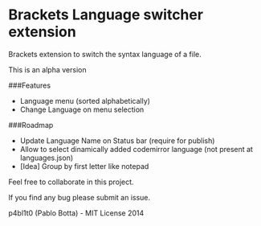 Brackets Language switcher extension
=========================

Brackets extension to switch the syntax language of a file.

This is an alpha version

###Features
- Language menu (sorted alphabetically)
- Change Language on menu selection

###Roadmap
- Update Language Name on Status bar (require for publish)
- Allow to select dinamically added codemirror language (not present at languages.json)
- [Idea] Group by first letter like notepad


Feel free to collaborate in this project.

If you find any bug please submit an issue.

p4bl1t0 (Pablo Botta) - MIT License 2014
